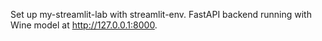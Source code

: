 Set up my-streamlit-lab with streamlit-env. FastAPI backend running with Wine model at http://127.0.0.1:8000.